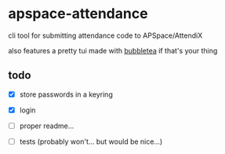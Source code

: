 # apspace-attendance

cli tool for submitting attendance code to APSpace/AttendiX

also features a pretty tui made with [bubbletea](https://github.com/charmbracelet/bubbletea) if that's your thing

<!--## usage-->
<!--run `attendance` for the tui-->
<!---->
<!--run `attendance 000` to submit directly-->
<!---->
<!--## installation-->
<!---->

## todo
- [X] store passwords in a keyring
- [X] login
- [ ] proper readme...
- [ ] tests (probably won't... but would be nice...)

